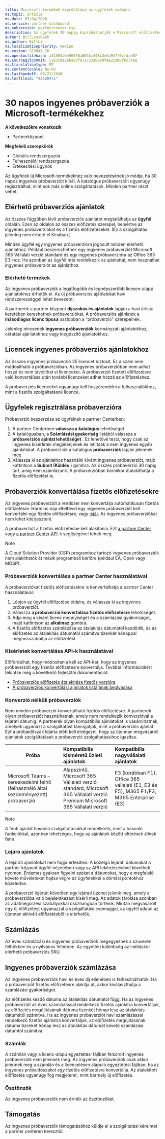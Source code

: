 ```yaml
---
title: Microsoft-termékek kipróbálása az ügyfelek számára
ms.topic: article
ms.date: 05/04/2020
ms.service: partner-dashboard
ms.subservice: partnercenter-csp
description: Az ügyfelek 30 napig kipróbálhatják a Microsoft előfizetési termékeit. Regisztráljon az ingyenes próbaverzióra a katalógusban, akárcsak sok más online szolgáltatások.
author: BillLinzbach
ms.author: BillLi
ms.localizationpriority: medium
ms.custom: SEOMAY.20
ms.openlocfilehash: a51504a5e560f8a8041c448c3e5d9e7f0cfdae07
ms.sourcegitcommit: 51e3c912eba8cfa72733206c0fee22386fbc34aa
ms.translationtype: MT
ms.contentlocale: hu-HU
ms.lasthandoff: 09/22/2020
ms.locfileid: "92528471"
---
```

# <a name="give-customers-30-day-free-trials-of-microsoft-products"></a>30 napos ingyenes próbaverziók a Microsoft-termékekhez

**A következőkre vonatkozik**

- Partnerközpont

**Megfelelő szerepkörök**
-   Globális rendszergazda 
-   Felhasználói rendszergazda
-   Értékesítési ügynök

Az ügyfelek új Microsoft-termékekhez való bevezetésének jó módja, ha 30 napos ingyenes próbaverziót kínál. A katalógus próbaverzióit ugyanúgy regisztrálhat, mint sok más online szolgáltatások. Minden partner részt vehet.

## <a name="available-trial-offers"></a>Elérhető próbaverziós ajánlatok

Az összes függőben lévő próbaverziós ajánlatot megtalálhatja az **ügyfél** oldalán. Ezen az oldalon az összes előfizetés szerepel, beleértve az ingyenes próbaverziókat és a fizetős előfizetéseket. (Ez a szolgáltatás jelenleg nem érhető el Kínában.)

Minden ügyfél egy ingyenes próbaverzióra jogosult minden elérhető ajánlathoz. Például beszerezhetnek egy ingyenes próbaverziót Microsoft 365 Vállalati verzió standard és egy ingyenes próbaverzióra az Office 365 E3-hoz. Ha azonban az ügyfél már rendelkezik az ajánlattal, nem használhat ingyenes próbaverziót az ajánlathoz.

### <a name="available-products"></a>Elérhető termékek

Az ingyenes próbaverziók a legátfogóbb és legnépszerűbb licesen-alapú ajánlatokhoz érhetők el. Az új próbaverziós ajánlatokat havi rendszerességgel lehet bevezetni.

A partnerek a partner központ **díjszabás és ajánlatok** lapján a havi árlista keretében kereshetnek próbaverziókat. A próbaverziós ajánlatok a **másodlagos licenc típusa** oszlopban a "próbaverzió" szerepelnek.

Jelenleg nincsenek **ingyenes próbaverziók** kormányzati ajánlatokhoz, oktatási ajánlatokhoz vagy kiegészítő ajánlatokhoz.

## <a name="licenses-for-free-trial-offers"></a>Licencek ingyenes próbaverziós ajánlatokhoz

Az összes ingyenes próbaverzió 25 licencet biztosít. Ez a szám nem módosítható a próbaverzióban. Az ingyenes próbaverzióban nem adhat hozzá és nem távolíthat el licenceket. A próbaverzió fizetett előfizetésre való konvertálása után további licenceket adhat hozzá az előfizetéshez.

A próbaverziós licenceket ugyanúgy kell hozzárendelni a felhasználókhoz, mint a fizetős szolgáltatások licence.

## <a name="sign-customers-up-for-trials"></a>Ügyfelek regisztrálása próbaverzióra

Próbaverzió beszerzése az ügyfélnek a partner Centerben:

1. A partner Centerben **válassza a** **katalógus** lehetőséget. 
2. A katalógusban, a **Számlázási gyakoriság** listából válassza a **próbaverziós ajánlat lehetőséget** . Ez lehetővé teszi, hogy csak az ingyenes kísérletek megjelenjenek és letiltsák a nem ingyenes egyéb ajánlatokat. A próbaverziók a katalógus **próbaverziók** lapján jelennek meg.
3. Válassza ki az ajánlathoz használni kívánt ingyenes próbaverziót, majd kattintson a **Submit (Küldés** ) gombra. Az összes próbaverzió 30 napig tart, amíg nem számlázunk. A próbaverzióban bármikor átalakíthatja a fizetős előfizetést is.

## <a name="converting-trials-to-paid-subscriptions"></a>Próbaverziók konvertálása fizetős előfizetésekre

Az ingyenes próbaverziót a rendszer nem konvertálja automatikusan fizetős előfizetésre. Harminc nap elteltével egy ingyenes próbaverziót kell konvertálni egy fizetős előfizetésre, vagy [lejár](#expiring-offers). Az ingyenes próbaverziókat nem lehet kiterjeszteni.

A próbaverziót a fizetős előfizetésbe kell alakítania. Ezt [a partner Center](#convert-trials-using-partner-center) vagy [a partner Center API](#convert-trials-using-apis)-k segítségével teheti meg.

> [!NOTE]
> A Cloud Solution Provider (CSP) programhoz tartozó ingyenes próbaverziók nem alakíthatók át másik programbeli bérlőre (például EA, Open vagy MOSP).

### <a name="convert-trials-using-partner-center"></a>Próbaverziók konvertálása a partner Center használatával

A próbaverziókat fizetős előfizetésekre is konvertálhatja a partner Center használatával:

1. Lépjen az ügyfél előfizetése oldalra, és válassza ki az ingyenes próbaverziót.
2. Válassza **a próbaverzió konvertálása fizetős előfizetésre** lehetőséget.
3. Adja meg a kívánt licenc mennyiségét és a számlázási gyakoriságot, majd kattintson az **alkalmaz** gombra.
4. A fizetős előfizetés számlázása az átalakítás dátumától kezdődik, és az előfizetés az átalakítás dátumától számítva tizenkét hónappal meghosszabbítja az előfizetést. 

### <a name="convert-trials-using-apis"></a>Kísérletek konvertálása API-k használatával

Előfordulhat, hogy módosítania kell az API-kat, hogy az ingyenes próbaverziót egy fizetős előfizetésre konvertálja. További információkért tekintse meg a következő fejlesztői dokumentációt:

- [Próbaverziós előfizetés átalakítása fizetős verzióra](/partner-center/develop/convert-a-trial-subscription-to-paid)
- [A próbaverziós konvertálási ajánlatok listájának beolvasása](/partner-center/develop/get-a-list-of-trial-conversion-offers)

### <a name="trials-without-conversions"></a>Konverzió nélküli próbaverziók

Nem minden próbaverzió konvertálható fizetős előfizetésre. A partnerek olyan próbaverziót használhatnak, amely nem rendelkezik konverzióval a lejárati dátumig. A partnerek olyan kompatibilis ajánlatokat is vásárolhatnak, amelyek ugyanazt a szolgáltatást támogatják, mint a próbaverziós ajánlat.  Ezt a próbaidőszak lejárta előtt kell elvégezni, hogy az újonnan megvásárolt ajánlatok szolgáltatásait a próbaverzió szolgáltatásaihoz igazítsa. 

|**Próba**   |**Kompatibilis kisméretű üzleti ajánlatok**   |**Kompatibilis nagyvállalati ajánlatok**   |
|----------------------------|:---------------------------------|:------------------------------------------|
|Microsoft Teams – kereskedelmi felhő (felhasználó által kezdeményezett) próbaverzió   |Alapszintű, Microsoft 365 Vállalati verzió standard, Microsoft 365 Vállalati verzió Premium Microsoft 365 Vállalati verzió   | F3 (korábban F1), Office 365 vállalati (E1, E3 és E5), M365 F1/F3, M365 Enterprise (E3)   |

>[!NOTE]
>A fenti ajánlat hasonló szolgáltatásokkal rendelkezik, mint a hasonló funkciókkal, azonban lehetséges, hogy az ajánlatok között eltérések állnak fenn.

### <a name="expiring-offers"></a>Lejáró ajánlatok

A lejárati ajánlatokat nem fogja értesíteni. A közelgő lejárati dátumokat a partner központ ügyfél nézetében vagy az API lekérdezésével követheti nyomon. Érdemes gyakran figyelni ezeket a dátumokat, hogy a megfelelő követő műveleteket hajtsa végre az ügyfelekkel a döntési pontokhoz közeledve.

A próbaverzió lejártát követően egy lejárati üzenet jelenik meg, amely a próbaverzióba való bejelentkezést kísérli meg. Az adatok tárolása azonban az adatmegőrzési szabályokkal összhangban történik. Miután megvásárolt egy új előfizetést ugyanazzal a szolgáltatási csomaggal, az ügyfél adatai az újonnan aktivált előfizetésből is elérhetők.

## <a name="billing"></a>Számlázás

Az éves számlázási és ingyenes próbaverziók megegyeznek a szuverén felhőkben és a nyilvános felhőben. Az egyetlen különbség az indításkor elérhető próbaverziós SKU.

## <a name="billing-for-free-trials"></a>Ingyenes próbaverziók számlázása

Az ingyenes próbaverziók havi és éves díj ellenében is felhasználhatók. Ha a próbaverziót fizetős előfizetésre alakítja át, akkor kiválaszthatja a számlázási gyakoriságot.

Az előfizetés kezdő dátuma az átalakítás dátumától függ. Ha az ingyenes próbaverziót az éves számlázással rendelkező fizetős ajánlatra konvertáljuk, az előfizetés megújításának dátuma tizenkét hónap lesz az átalakítás dátumától számítva. Ha az ingyenes próbaverziót havi számlázással rendelkező fizetős ajánlatra konvertáljuk, az előfizetés megújításának dátuma tizenkét hónap lesz az átalakítás dátumát követő számlázási dátumtól számítva.

### <a name="invoices"></a>Számlák

A számlán vagy a licenc-alapú egyeztetési fájlban felsorolt ingyenes próbaverziók nem jelennek meg. Az ingyenes próbaverziók csak akkor jelennek meg a számlán és a licencelésen alapuló egyeztetési fájlban, ha az ingyenes próbaidőszakot egy fizetős előfizetésre konvertálja. Az átalakított előfizetés ugyanúgy fog megjelenni, mint bármely új előfizetés.

### <a name="incentives"></a>Ösztönzők

Az ingyenes próbaverziók nem érintik az ösztönzőket.

## <a name="support"></a>Támogatás

Az ingyenes próbaverziók támogatásához küldje el a szolgáltatási kérelmet a partner centeren keresztül.